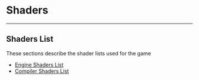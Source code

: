 # Shaders

___

## Shaders List

These sections describe the shader lists used for the game

- [Engine Shaders List](shaders-list/engine-shaders-list.md)
- [Compiler Shaders List](shaders-list/compiler-shaders-list.md)
